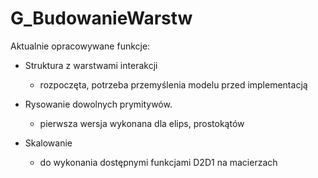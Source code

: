 # G_BudowanieWarstw

Aktualnie opracowywane funkcje:

- Struktura z warstwami interakcji
    + rozpoczęta, potrzeba przemyślenia modelu przed implementacją

- Rysowanie dowolnych prymitywów.
    + pierwsza wersja wykonana dla elips, prostokątów 

- Skalowanie
    + do wykonania dostępnymi funkcjami D2D1 na macierzach
